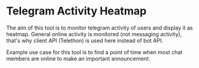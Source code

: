 # Telegram Activity Heatmap

The aim of this tool is to monitor telegram activity of users and display it as heatmap. General online activity is monitored (not messaging activity), that's why client API (Telethon) is used here instead of bot API.

Example use case for this tool is to find a point of time when most chat members are online to make an important announcement.
